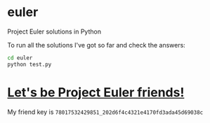 # euler

Project Euler solutions in Python

To run all the solutions I've got so far and check the answers:
```bash
cd euler
python test.py
```

# [Let's be Project Euler friends!](https://projecteuler.net/friends)

My friend key is `78017532429851_202d6f4c4321e4170fd3ada45d69038c`
